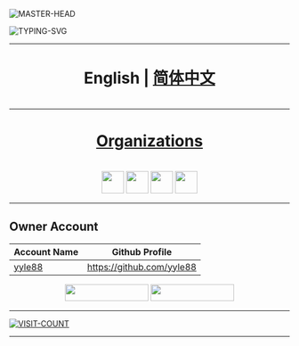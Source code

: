 ![MASTER-HEAD](https://user-images.githubusercontent.com/74038190/213910845-af37a709-8995-40d6-be59-724526e3c3d7.gif)

![TYPING-SVG](https://readme-typing-svg.demolab.com?font=Fira+Code&size=33&pause=1000&color=EBE912&width=999&lines=Hi+there+%F0%9F%91%8B%2C+Welcome+to+my+Page+%F0%9F%91%8B%2C+I'm+yyle88)

---

<h4 align="center" style="font-size: 2.0em;"><strong>English</strong> | <a href="./OTHERS.zh.md">简体中文</a></h4>

---

<h4 align="center" style="font-size: 2.0em;"><a href="./profile/README.md">Organizations</a></h4>

<div align="center">

<!-- 这是一个注释，它不会在渲染时显示出来，这是组织列表的起始位置 -->

<a href="https://github.com/go-xlan"><img src="https://img.shields.io/badge/go+xlan-%23ADFF2F.svg?style=flat&logoColor=white" height="40"></a>
<a href="https://github.com/go-mate"><img src="https://img.shields.io/badge/go+mate-%238A2BE2.svg?style=flat&logoColor=white" height="40"></a>
<a href="https://github.com/orzkratos"><img src="https://img.shields.io/badge/orzkratos-%2335A8D5.svg?style=flat&logoColor=white" height="40"></a>
<a href="https://github.com/go-legs"><img src="https://img.shields.io/badge/go+legs-%2335A8D5.svg?style=flat&logoColor=white" height="40"></a>

<!-- 这是一个注释，它不会在渲染时显示出来，这是组织列表的终止位置 -->

</div>

---

## Owner Account

<div align="center">

| Account Name                        | Github Profile            |
|-------------------------------------|---------------------------|
| [yyle88](https://github.com/yyle88) | https://github.com/yyle88 |

<a href="https://t.me/yyle88"><img src="https://img.shields.io/badge/-Telegram-f5e0dc?style=for-the-badge&logo=telegram&logoColor=27A0D9" height="30" width="150"></a>
<a href="https://www.youtube.com/@%E6%9D%A8%E4%BA%A6%E4%B9%901990/videos"><img src="https://img.shields.io/badge/-YouTube-f2cdcd?style=for-the-badge&logo=YouTube&logoColor=FF0000" height="30" width="150"></a>

</div>

---

[![VISIT-COUNT](https://visitcount.itsvg.in/api?id=yyle88&label=profile-views&pretty=true)](https://visitcount.itsvg.in)

---
